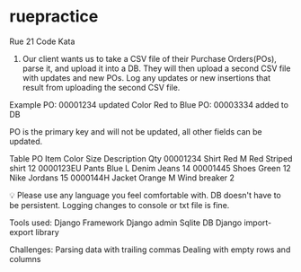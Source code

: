 # ruepractice

Rue 21 Code Kata 

1. Our client wants us to take a CSV file of their Purchase Orders(POs), parse it, and 
upload it into a DB. They will then upload a second CSV file with updates and new POs. Log any updates or new insertions that result from uploading the second CSV 
file. 

Example 
PO: 00001234 updated Color Red to Blue PO: 00003334 added to DB 

PO is the primary key and will not be updated, all other fields can be updated. 

Table 
PO Item Color Size Description Qty 
00001234 Shirt Red M Red Striped shirt 12 
0000123EU Pants Blue L Denim Jeans 14 
00001445 Shoes Green 12 Nike Jordans 15 
0000144H Jacket Orange M Wind breaker 2 

💡 Please use any language you feel comfortable with. DB doesn't have to be 
persistent. Logging changes to console or txt file is fine. 

Tools used:
Django Framework
Django admin
Sqlite DB
Django import-export library

Challenges:
Parsing data with trailing commas
Dealing with empty rows and columns
